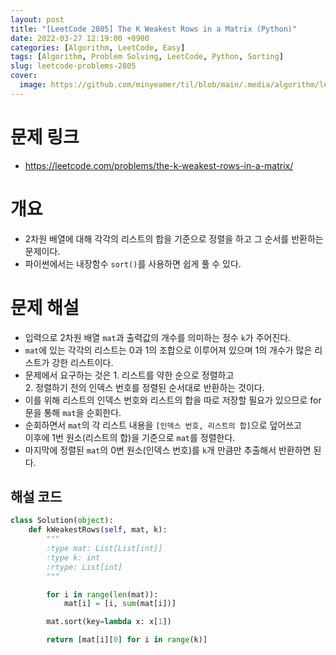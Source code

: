 ```yaml
---
layout: post
title: "[LeetCode 2805] The K Weakest Rows in a Matrix (Python)"
date: 2022-03-27 12:19:00 +0900
categories: [Algorithm, LeetCode, Easy]
tags: [Algorithm, Problem Solving, LeetCode, Python, Sorting]
slug: leetcode-problems-2805
cover:
  image: https://github.com/minyeamer/til/blob/main/.media/algorithm/leetcode-logo.png?raw=true
---
```


# 문제 링크
- https://leetcode.com/problems/the-k-weakest-rows-in-a-matrix/

# 개요
- 2차원 배열에 대해 각각의 리스트의 합을 기준으로 정렬을 하고 그 순서를 반환하는 문제이다.
- 파이썬에서는 내장함수 `sort()`를 사용하면 쉽게 풀 수 있다.

# 문제 해설
- 입력으로 2차원 배열 `mat`과 출력값의 개수를 의미하는 정수 `k`가 주어진다.
- `mat`에 있는 각각의 리스트는 0과 1의 조합으로 이루어져 있으며 1의 개수가 많은 리스트가 강한 리스트이다.
- 문제에서 요구하는 것은 1. 리스트를 약한 순으로 정렬하고   
  2\. 정렬하기 전의 인덱스 번호를 정렬된 순서대로 반환하는 것이다.
- 이를 위해 리스트의 인덱스 번호와 리스트의 합을 따로 저장할 필요가 있으므로 for문을 통해 `mat`을 순회한다.
- 순회하면서 `mat`의 각 리스트 내용을 `[인덱스 번호, 리스트의 합]`으로 덮어쓰고   
  이후에 1번 원소(리스트의 합)을 기준으로 `mat`를 정렬한다.
- 마지막에 정렬된 `mat`의 0번 원소(인덱스 번호)를 `k`개 만큼만 추출해서 반환하면 된다.

## 해설 코드

```python
class Solution(object):
    def kWeakestRows(self, mat, k):
        """
        :type mat: List[List[int]]
        :type k: int
        :rtype: List[int]
        """

        for i in range(len(mat)):
            mat[i] = [i, sum(mat[i])]

        mat.sort(key=lambda x: x[1])

        return [mat[i][0] for i in range(k)]
```